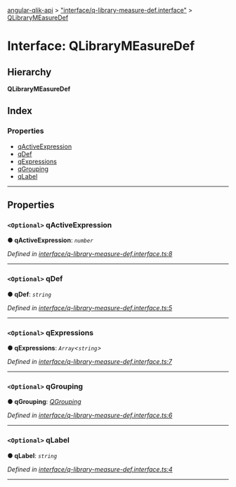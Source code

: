 [angular-qlik-api](../README.md) > ["interface/q-library-measure-def.interface"](../modules/_interface_q_library_measure_def_interface_.md) > [QLibraryMEasureDef](../interfaces/_interface_q_library_measure_def_interface_.qlibrarymeasuredef.md)

# Interface: QLibraryMEasureDef

## Hierarchy

**QLibraryMEasureDef**

## Index

### Properties

* [qActiveExpression](_interface_q_library_measure_def_interface_.qlibrarymeasuredef.md#qactiveexpression)
* [qDef](_interface_q_library_measure_def_interface_.qlibrarymeasuredef.md#qdef)
* [qExpressions](_interface_q_library_measure_def_interface_.qlibrarymeasuredef.md#qexpressions)
* [qGrouping](_interface_q_library_measure_def_interface_.qlibrarymeasuredef.md#qgrouping)
* [qLabel](_interface_q_library_measure_def_interface_.qlibrarymeasuredef.md#qlabel)

---

## Properties

<a id="qactiveexpression"></a>

### `<Optional>` qActiveExpression

**● qActiveExpression**: *`number`*

*Defined in [interface/q-library-measure-def.interface.ts:8](https://github.com/goekaypamuk/angular-qlik-api/blob/be30617/src/interface/q-library-measure-def.interface.ts#L8)*

___
<a id="qdef"></a>

### `<Optional>` qDef

**● qDef**: *`string`*

*Defined in [interface/q-library-measure-def.interface.ts:5](https://github.com/goekaypamuk/angular-qlik-api/blob/be30617/src/interface/q-library-measure-def.interface.ts#L5)*

___
<a id="qexpressions"></a>

### `<Optional>` qExpressions

**● qExpressions**: *`Array`<`string`>*

*Defined in [interface/q-library-measure-def.interface.ts:7](https://github.com/goekaypamuk/angular-qlik-api/blob/be30617/src/interface/q-library-measure-def.interface.ts#L7)*

___
<a id="qgrouping"></a>

### `<Optional>` qGrouping

**● qGrouping**: *[QGrouping](../enums/_enum_q_grouping_enum_.qgrouping.md)*

*Defined in [interface/q-library-measure-def.interface.ts:6](https://github.com/goekaypamuk/angular-qlik-api/blob/be30617/src/interface/q-library-measure-def.interface.ts#L6)*

___
<a id="qlabel"></a>

### `<Optional>` qLabel

**● qLabel**: *`string`*

*Defined in [interface/q-library-measure-def.interface.ts:4](https://github.com/goekaypamuk/angular-qlik-api/blob/be30617/src/interface/q-library-measure-def.interface.ts#L4)*

___

